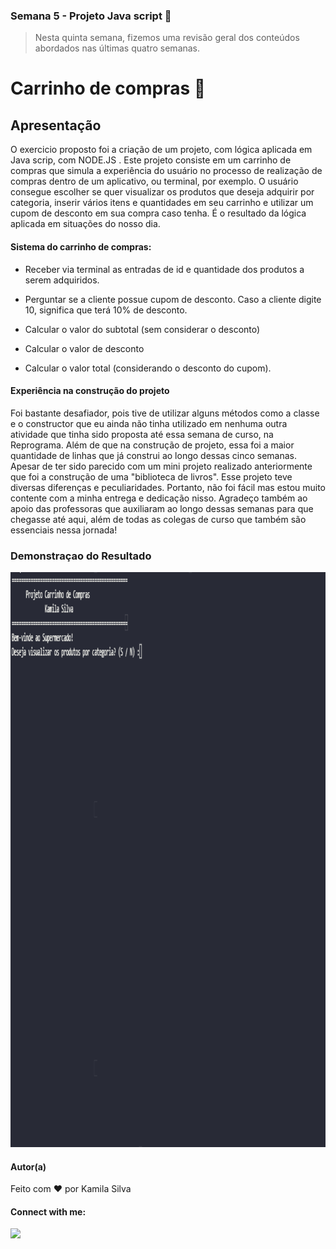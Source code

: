 ### Semana 5 - Projeto Java script  :rocket:
>Nesta quinta semana, fizemos uma revisão geral dos conteúdos abordados nas últimas quatro semanas.

#  Carrinho de compras  🛒


## **Apresentação**
O exercicio proposto foi a criação de um projeto, com lógica aplicada em Java scrip, com NODE.JS . Este projeto consiste em um carrinho de compras que simula a experiência do usuário no processo de  realização de compras dentro de um aplicativo, ou terminal, por exemplo. O usuário consegue escolher se quer  visualizar os produtos que deseja adquirir por categoria, inserir vários itens e quantidades em seu carrinho e utilizar um cupom de desconto em sua compra caso tenha. É o resultado da lógica aplicada em situações do nosso dia.
#### Sistema do carrinho de compras:
 * Receber via terminal as entradas de id e quantidade dos produtos a serem adquiridos.

* Perguntar se a cliente possue cupom de desconto. Caso a cliente digite 10, significa que terá 10% de desconto.

* Calcular o valor do subtotal (sem considerar o desconto)

* Calcular o valor de desconto

* Calcular o valor total (considerando o desconto do cupom).

#### **Experiência na construção do projeto**
Foi bastante desafiador, pois tive de utilizar alguns métodos como a classe e o constructor que eu ainda não tinha utilizado em nenhuma outra atividade que tinha sido proposta até essa semana de curso, na Reprograma. Além de que na construção de projeto, essa foi a maior quantidade de linhas que já construi ao longo dessas cinco semanas. Apesar de ter sido parecido com um mini projeto realizado anteriormente que foi a construção de uma "biblioteca de livros". Esse projeto teve diversas diferenças e peculiaridades. Portanto, não foi fácil mas estou muito contente com a minha entrega e dedicação nisso. Agradeço também ao apoio das professoras que auxiliaram ao longo dessas semanas para que chegasse até aqui, além de todas as colegas de curso que também são essenciais nessa jornada!

### **Demonstraçao do Resultado** 
<img src="gif carrinho compras.gif" alt="carrinho de compras" width="927" height="920"/>

####  Autor(a)
Feito com  :heart: por Kamila Silva
####  Connect with me:
 <div>
  <a href="https://www.linkedin.com/in/kamila-silva-3b1b091aa/" target="_blank"><img src="https://img.shields.io/badge/-LinkedIn-%230077B5?style=for-the-badge&logo=linkedin&logoColor=white"
         </div>                                                                            
